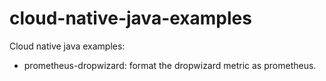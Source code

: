 # cloud-native-java-examples
Cloud native java examples:

+ prometheus-dropwizard: format the dropwizard metric as prometheus.